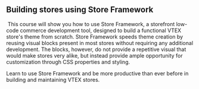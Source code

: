 ## Building stores using Store Framework
​
This course will show you how to use Store Framework, a storefront low-code commerce development tool, designed to build a functional VTEX store's theme from scratch. Store Framework speeds theme creation by reusing visual blocks present in most stores without requiring any additional development. The blocks, however, do not provide a repetitive visual that would make stores very alike, but instead provide ample opportunity for customization through CSS properties and styling.

Learn to use Store Framework and be more productive than ever before in building and maintaining VTEX stores.